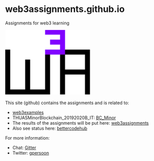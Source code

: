 # web3assignments.github.io
Assignments for web3 learning

![Logo](w3a_logo.png)

This site (github) contains the assignments and is related to:
* [web3examples]
* THUASMinorBlockchain_20192020B_IT: [BC_Minor]
* The results of the assignments will be put here: [web3assignments]
* Also see status here: [bettercodehub]

[web3examples]: https://web3examples.com
[BC_Minor]: https://github.com/web3examples/THUASMinorBlockchain_20192020B_IT
[web3assignments]: https://github.com/web3assignments/web3assignments.github.io
[bettercodehub]: https://github.com/web3assignments/bettercodehub


For more information:
- Chat: [Gitter](https://gitter.im/web3examples/community)
- Twitter: [gpersoon](https://twitter.com/gpersoon)
